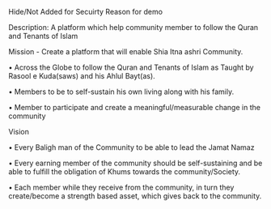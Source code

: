 Hide/Not Added for Secuirty Reason for demo


Description: 
A platform which help community member to follow the Quran and Tenants of Islam

Mission - Create a platform that will enable Shia Itna ashri Community.

• Across the Globe to follow the Quran and Tenants of Islam as Taught by Rasool e Kuda(saws) and his Ahlul Bayt(as).

• Members to be to self-sustain his own living along with his family.

• Member to participate and create a meaningful/measurable change in the community

Vision

• Every Baligh man of the Community to be able to lead the Jamat Namaz

• Every earning member of the community should be self-sustaining and be able to fulfill the obligation of Khums towards the community/Society.

• Each member while they receive from the community, in turn they create/become a strength based asset, which gives back to the community.
